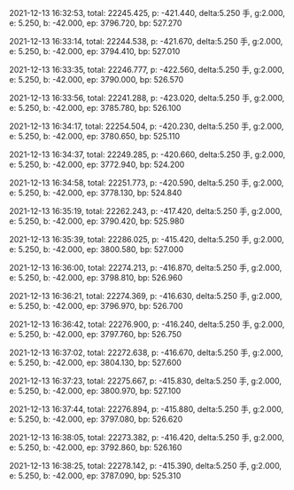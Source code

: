 2021-12-13 16:32:53, total: 22245.425, p: -421.440, delta:5.250 手, g:2.000, e: 5.250, b: -42.000, ep: 3796.720, bp: 527.270

2021-12-13 16:33:14, total: 22244.538, p: -421.670, delta:5.250 手, g:2.000, e: 5.250, b: -42.000, ep: 3794.410, bp: 527.010

2021-12-13 16:33:35, total: 22246.777, p: -422.560, delta:5.250 手, g:2.000, e: 5.250, b: -42.000, ep: 3790.000, bp: 526.570

2021-12-13 16:33:56, total: 22241.288, p: -423.020, delta:5.250 手, g:2.000, e: 5.250, b: -42.000, ep: 3785.780, bp: 526.100

2021-12-13 16:34:17, total: 22254.504, p: -420.230, delta:5.250 手, g:2.000, e: 5.250, b: -42.000, ep: 3780.650, bp: 525.110

2021-12-13 16:34:37, total: 22249.285, p: -420.660, delta:5.250 手, g:2.000, e: 5.250, b: -42.000, ep: 3772.940, bp: 524.200

2021-12-13 16:34:58, total: 22251.773, p: -420.590, delta:5.250 手, g:2.000, e: 5.250, b: -42.000, ep: 3778.130, bp: 524.840

2021-12-13 16:35:19, total: 22262.243, p: -417.420, delta:5.250 手, g:2.000, e: 5.250, b: -42.000, ep: 3790.420, bp: 525.980

2021-12-13 16:35:39, total: 22286.025, p: -415.420, delta:5.250 手, g:2.000, e: 5.250, b: -42.000, ep: 3800.580, bp: 527.000

2021-12-13 16:36:00, total: 22274.213, p: -416.870, delta:5.250 手, g:2.000, e: 5.250, b: -42.000, ep: 3798.810, bp: 526.960

2021-12-13 16:36:21, total: 22274.369, p: -416.630, delta:5.250 手, g:2.000, e: 5.250, b: -42.000, ep: 3796.970, bp: 526.700

2021-12-13 16:36:42, total: 22276.900, p: -416.240, delta:5.250 手, g:2.000, e: 5.250, b: -42.000, ep: 3797.760, bp: 526.750

2021-12-13 16:37:02, total: 22272.638, p: -416.670, delta:5.250 手, g:2.000, e: 5.250, b: -42.000, ep: 3804.130, bp: 527.600

2021-12-13 16:37:23, total: 22275.667, p: -415.830, delta:5.250 手, g:2.000, e: 5.250, b: -42.000, ep: 3800.970, bp: 527.100

2021-12-13 16:37:44, total: 22276.894, p: -415.880, delta:5.250 手, g:2.000, e: 5.250, b: -42.000, ep: 3797.080, bp: 526.620

2021-12-13 16:38:05, total: 22273.382, p: -416.420, delta:5.250 手, g:2.000, e: 5.250, b: -42.000, ep: 3792.860, bp: 526.160

2021-12-13 16:38:25, total: 22278.142, p: -415.390, delta:5.250 手, g:2.000, e: 5.250, b: -42.000, ep: 3787.090, bp: 525.310